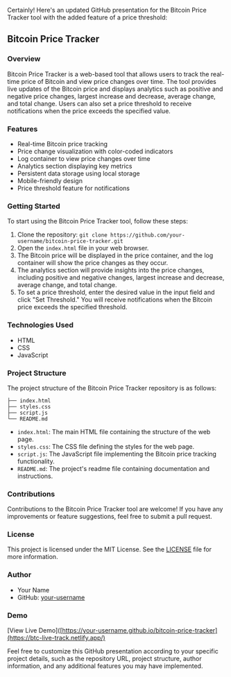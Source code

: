 Certainly! Here's an updated GitHub presentation for the Bitcoin Price Tracker tool with the added feature of a price threshold:

## Bitcoin Price Tracker

### Overview

Bitcoin Price Tracker is a web-based tool that allows users to track the real-time price of Bitcoin and view price changes over time. The tool provides live updates of the Bitcoin price and displays analytics such as positive and negative price changes, largest increase and decrease, average change, and total change. Users can also set a price threshold to receive notifications when the price exceeds the specified value.

### Features

- Real-time Bitcoin price tracking
- Price change visualization with color-coded indicators
- Log container to view price changes over time
- Analytics section displaying key metrics
- Persistent data storage using local storage
- Mobile-friendly design
- Price threshold feature for notifications

### Getting Started

To start using the Bitcoin Price Tracker tool, follow these steps:

1. Clone the repository: `git clone https://github.com/your-username/bitcoin-price-tracker.git`
2. Open the `index.html` file in your web browser.
3. The Bitcoin price will be displayed in the price container, and the log container will show the price changes as they occur.
4. The analytics section will provide insights into the price changes, including positive and negative changes, largest increase and decrease, average change, and total change.
5. To set a price threshold, enter the desired value in the input field and click "Set Threshold." You will receive notifications when the Bitcoin price exceeds the specified threshold.

### Technologies Used

- HTML
- CSS
- JavaScript

### Project Structure

The project structure of the Bitcoin Price Tracker repository is as follows:

```
├── index.html
├── styles.css
├── script.js
└── README.md
```

- `index.html`: The main HTML file containing the structure of the web page.
- `styles.css`: The CSS file defining the styles for the web page.
- `script.js`: The JavaScript file implementing the Bitcoin price tracking functionality.
- `README.md`: The project's readme file containing documentation and instructions.

### Contributions

Contributions to the Bitcoin Price Tracker tool are welcome! If you have any improvements or feature suggestions, feel free to submit a pull request.

### License

This project is licensed under the MIT License. See the [LICENSE](LICENSE) file for more information.

### Author

- Your Name
- GitHub: [your-username](https://github.com/your-username)

### Demo

[View Live Demo]([https://your-username.github.io/bitcoin-price-tracker](https://btc-live-track.netlify.app/)

Feel free to customize this GitHub presentation according to your specific project details, such as the repository URL, project structure, author information, and any additional features you may have implemented.
